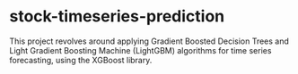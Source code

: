 # stock-timeseries-prediction
This project revolves around applying Gradient Boosted Decision Trees and Light Gradient Boosting Machine (LightGBM) algorithms for time series forecasting, using the XGBoost library.
